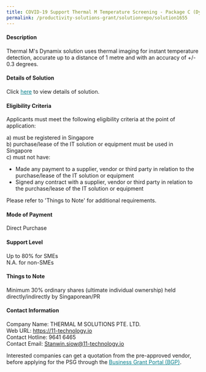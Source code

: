 ```yaml
---
title: COVID-19 Support Thermal M Temperature Screening - Package C (Dynamix Lite - 2 units plus Professional Services)
permalink: /productivity-solutions-grant/solutionrepo/solution1655
---
```


#### Description

Thermal M's Dynamix solution uses thermal imaging for instant temperature detection, accurate up to a distance of 1 metre and with an accuracy of +/- 0.3 degrees.

#### Details of Solution

Click <a href='https://govassist.gobusiness.gov.sg/images/psg/Desensitised_Thermal_M_Temp_Screening_Annex_3_Part_3.pdf' style='color:#037e8a'>here</a> to view details of solution.

#### Eligibility Criteria

Applicants must meet the following eligibility criteria at the point of application:

a) must be registered in Singapore <br>
b) purchase/lease of the IT solution or equipment must be used in Singapore <br>
c) must not have:
- Made any payment to a supplier, vendor or third party in relation to the purchase/lease of the IT solution or equipment
- Signed any contract with a supplier, vendor or third party in relation to the purchase/lease of the IT solution or equipment

Please refer to 'Things to Note' for additional requirements.

#### Mode of Payment
Direct Purchase

#### Support Level
Up to 80% for SMEs <br>
N.A. for non-SMEs

#### Things to Note
Minimum 30% ordinary shares (ultimate individual ownership) held directly/indirectly by Singaporean/PR

#### Contact Information
Company Name: THERMAL M SOLUTIONS PTE. LTD.<br>Web URL: https://11-technology.io<br>Contact Hotline: 9641 6465<br>Contact Email:  Stanwin.siow@11-technology.io<br>

Interested companies can get a quotation from the pre-approved vendor, before applying for the PSG through the <a target='_blank' style='color:#037e8a' href='https://www.businessgrants.gov.sg/'>Business Grant Portal (BGP)</a>.
